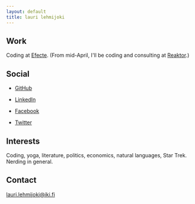 ```yaml
---
layout: default
title: lauri lehmijoki
---
```

## Work

Coding at [Efecte](http://www.efecte.fi). \(From mid-April, I'll be coding and consulting at [Reaktor](http://www.reaktor.fi).\)

## Social

* [GitHub](https://github.com/laurilehmijoki)

* [LinkedIn](http://fi.linkedin.com/in/laurilehmijoki)

* [Facebook](https://www.facebook.com/lauri.lehmijoki)

* [Twitter](https://twitter.com/#!/laurilehmijoki)

## Interests

Coding, yoga, literature, politics, economics, natural languages, Star Trek. Nerding in general.

## Contact

lauri.lehmijoki@iki.fi
